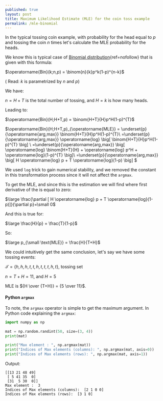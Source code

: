 ```yaml
---
published: true
layout: post
title: Maximum Likelihood Estimate (MLE) for the coin toss example
permalink: /mle-binomial
---
```


In the typical tossing coin example, with probability for the head equal to $p$ and tossing the coin $n$ times let's calculate the MLE probability for the heads.

We know this is typical case of [Binomial distribution](https://en.wikipedia.org/wiki/Binomial_distribution){ref=nofollow} that is given with this formula:


$\operatorname{Bin}(k;n,p) = \binom{n}{k}p^k(1-p)^{n-k}$

( Read: $k$ is parametrized by $n$ and $p$)

We have:

$n=H+T$ is the total number of tossing, and $H=k$ is how many heads.

Leading to:

$\operatorname{Bin}(H;H+T,p) = \binom{H+T}{H}p^H(1-p)^{T}$

$\operatorname{Bin}(H;H+T,p)_{\operatorname{MLE}} = \underset{p}{\operatorname{arg\,max}} \binom{H+T}{H}p^H(1-p)^{T}\\
=\underset{p}{\operatorname{arg\,max}} \operatorname{log} \big[ \binom{H+T}{H}p^H(1-p)^{T} \big] \\
=\underset{p}{\operatorname{arg\,max}} \big[ \operatorname{log} \binom{H+T}{H} + \operatorname{log} p^H + \operatorname{log}(1-p)^{T} \big]\\
=\underset{p}{\operatorname{arg\,max}} \big[ H \operatorname{log} p + T \operatorname{log}(1-p) \big]
$

We used `log` trick to gain numerical stability, and we removed the constant in this transformation process since it will not affect the `argmax`.

To get the MLE, and since this is the estimation we will find where first derivative of the is equal to zero:

$\large \frac{\partial [ H  \operatorname{log} p + T \operatorname{log}(1-p)]}{\partial p}=\small 0$

And this is true for:

$\large \frac{H}{p} = \frac{T}{1-p}$

So:

$\large p_{\small \text{MLE}} = \frac{H}{T+H}$

We could intuitively get the same conclusion, let's say we have some tossing events:

$\mathcal{T}=\bigl\{h, h, h, t, t, h, t, t, t, h, t\bigr\}$, tossing set

$n = T+H = 11$, and $H=5$

MLE is ${H \over {T+H}} = {5 \over 11}$.


#### Python `argmax`

To note, the `argmax` operator is simple to get the maximum argument. In Python code explaining the `argmax`:

```python
import numpy as np
  
mat = np.random.randint(50, size=(3, 4))
print(mat)   

print("Max element : ", np.argmax(mat)) 
print("Indices of Max elements (columns): ", np.argmax(mat, axis=0)) 
print("Indices of Max elements (rows): ", np.argmax(mat, axis=1)) 
```

Output:
```
[[13 21 48 49]
 [ 5 41 35  0]
 [31  5 30  0]]
Max element :  3
Indices of Max elements (columns):  [2 1 0 0]
Indices of Max elements (rows):  [3 1 0]
```



